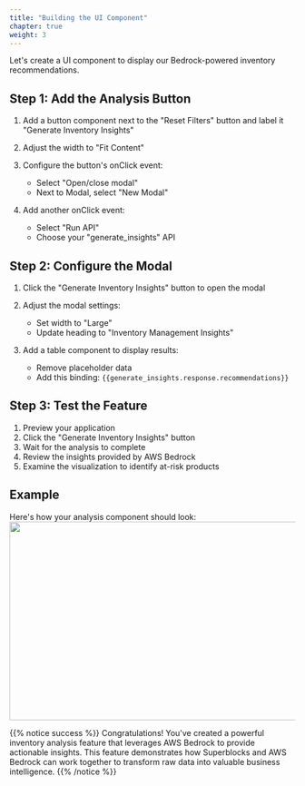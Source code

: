 ```yaml
---
title: "Building the UI Component"
chapter: true
weight: 3
---
```


Let's create a UI component to display our Bedrock-powered inventory recommendations.

## Step 1: Add the Analysis Button

1. Add a button component next to the "Reset Filters" button and label it "Generate Inventory Insights"
2. Adjust the width to "Fit Content"
3. Configure the button's onClick event:

    - Select "Open/close modal"
    - Next to Modal, select "New Modal"

4. Add another onClick event:

    - Select "Run API"
    - Choose your "generate_insights" API


## Step 2: Configure the Modal

1. Click the "Generate Inventory Insights" button to open the modal
2. Adjust the modal settings:

    - Set width to "Large"
    - Update heading to "Inventory Management Insights"

3. Add a table component to display results:

    - Remove placeholder data
    - Add this binding: `{{generate_insights.response.recommendations}}`


## Step 3: Test the Feature

1. Preview your application
2. Click the "Generate Inventory Insights" button
3. Wait for the analysis to complete
4. Review the insights provided by AWS Bedrock
5. Examine the visualization to identify at-risk products

## Example

Here's how your analysis component should look:
<br>
<img src="/images/inventory-analysis-feature.png" width="700" height="350" />

{{% notice success %}}
Congratulations! You've created a powerful inventory analysis feature that leverages AWS Bedrock to provide actionable insights. This feature demonstrates how Superblocks and AWS Bedrock can work together to transform raw data into valuable business intelligence.
{{% /notice %}}
